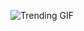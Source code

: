 ![Trending GIF](https://media2.giphy.com/media/v1.Y2lkPThiYjIxNzcydnJvczZwZW1lNnRwcXQwMmc2MXY0Mnh0NGx5OGprOTZ2OGdvcWExdiZlcD12MV9naWZzX3NlYXJjaCZjdD1n/GtZbEjCA68cR37dXBy/giphy.gif)
